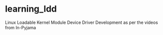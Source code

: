 # learning_ldd
Linux Loadable Kernel Module Device Driver Development as per the videos from In-Pyjama
